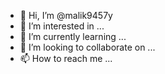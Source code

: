 - 👋 Hi, I’m @malik9457y
- 👀 I’m interested in ...
- 🌱 I’m currently learning ...
- 💞️ I’m looking to collaborate on ...
- 📫 How to reach me ...

<!---
malik9457y/malik9457y is a ✨ special ✨ repository because its `README.md` (this file) appears on your GitHub profile.
You can click the Preview link to take a look at your changes.
--->
